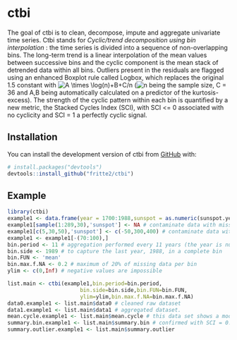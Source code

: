 
<!-- README.md is generated from README.Rmd. Please edit that file -->

# ctbi

<!-- badges: start -->
<!-- badges: end -->

The goal of ctbi is to clean, decompose, impute and aggregate univariate
time series. Ctbi stands for *Cyclic/trend decomposition using bin
interpolation* : the time series is divided into a sequence of
non-overlapping bins. The long-term trend is a linear interpolation of
the mean values between successive bins and the cyclic component is the
mean stack of detrended data within all bins. Outliers present in the
residuals are flagged using an enhanced Boxplot rule called Logbox,
which replaces the original 1.5 constant with
![A \\times \\log(n)+B+C/n](https://latex.codecogs.com/png.image?%5Cdpi%7B110%7D&space;%5Cbg_white&space;A%20%5Ctimes%20%5Clog%28n%29%2BB%2BC%2Fn "A \times \log(n)+B+C/n")
(![n](https://latex.codecogs.com/png.image?%5Cdpi%7B110%7D&space;%5Cbg_white&space;n "n")
being the sample size, C = 36 and A,B being automatically calculated on
a predictor of the kurtosis-excess). The strength of the cyclic pattern
within each bin is quantified by a new metric, the Stacked Cycles Index
(SCI), with SCI \<= 0 associated with no cyclicity and SCI = 1 a
perfectly cyclic signal.

## Installation

You can install the development version of ctbi from
[GitHub](https://github.com/) with:

``` r
# install.packages("devtools")
devtools::install_github("fritte2/ctbi")
```

## Example

``` r
library(ctbi)
example1 <- data.frame(year = 1700:1988,sunspot = as.numeric(sunspot.year))
example1[sample(1:289,30),'sunspot'] <- NA # contaminate data with missing values
example1[c(5,30,50),'sunspot'] <- c(-50,300,400) # contaminate data with outliers
example1 <- example1[-(70:100),]
bin.period <- 11 # aggregation performed every 11 years (the year is numeric here)
bin.side <- 1989 # to capture the last year, 1988, in a complete bin
bin.FUN <- 'mean'
bin.max.f.NA <- 0.2 # maximum of 20% of missing data per bin
ylim <- c(0,Inf) # negative values are impossible

list.main <- ctbi(example1,bin.period=bin.period,
                       bin.side=bin.side,bin.FUN=bin.FUN,
                       ylim=ylim,bin.max.f.NA=bin.max.f.NA)
data0.example1 <- list.main$data0 # cleaned raw dataset
data1.example1 <- list.main$data1 # aggregated dataset.
mean.cycle.example1 <- list.main$mean.cycle # this data set shows a moderate seasonality
summary.bin.example1 <- list.main$summary.bin # confirmed with SCI = 0.50
summary.outlier.example1 <- list.main$summary.outlier
```
